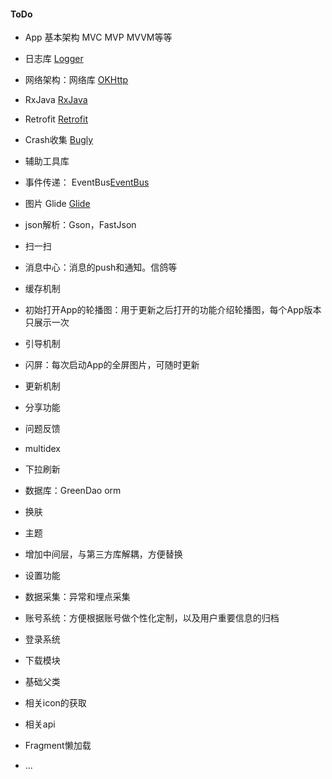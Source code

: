 #### ToDo

- App 基本架构 MVC MVP MVVM等等
- 日志库 [Logger](https://github.com/orhanobut/logger)
- 网络架构：网络库 [OKHttp](https://github.com/square/okhttp) 
- RxJava [RxJava](https://github.com/ReactiveX/RxJava)
- Retrofit [Retrofit](http://square.github.io/retrofit/)
- Crash收集 [Bugly](https://bugly.qq.com/v2/)
- 辅助工具库
- 事件传递： EventBus[EventBus](https://github.com/greenrobot/EventBus)
- 图片 Glide [Glide](https://github.com/bumptech/glide)
- json解析：Gson，FastJson
- 扫一扫
- 消息中心：消息的push和通知。信鸽等
- 缓存机制
- 初始打开App的轮播图：用于更新之后打开的功能介绍轮播图，每个App版本只展示一次
- 引导机制
- 闪屏：每次启动App的全屏图片，可随时更新
- 更新机制
- 分享功能
- 问题反馈
- multidex
- 下拉刷新
- 数据库：GreenDao orm
- 换肤
- 主题
- 增加中间层，与第三方库解耦，方便替换
- 设置功能
- 数据采集：异常和埋点采集
- 账号系统：方便根据账号做个性化定制，以及用户重要信息的归档
- 登录系统
- 下载模块
- 基础父类
- 相关icon的获取
- 相关api


- Fragment懒加载
- ...